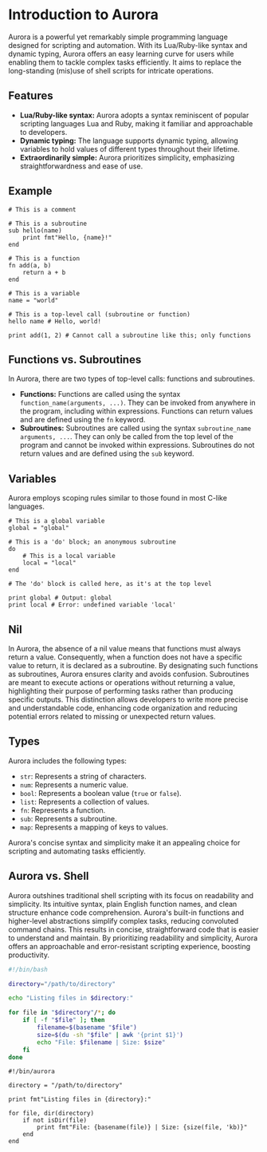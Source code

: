 # Introduction to Aurora

Aurora is a powerful yet remarkably simple programming language designed for scripting and automation. With its Lua/Ruby-like syntax and dynamic typing, Aurora offers an easy learning curve for users while enabling them to tackle complex tasks efficiently. It aims to replace the long-standing (mis)use of shell scripts for intricate operations.

## Features

- **Lua/Ruby-like syntax:** Aurora adopts a syntax reminiscent of popular scripting languages Lua and Ruby, making it familiar and approachable to developers.
- **Dynamic typing:** The language supports dynamic typing, allowing variables to hold values of different types throughout their lifetime.
- **Extraordinarily simple:** Aurora prioritizes simplicity, emphasizing straightforwardness and ease of use.

## Example

```aurora
# This is a comment

# This is a subroutine
sub hello(name)
    print fmt"Hello, {name}!"
end

# This is a function
fn add(a, b)
    return a + b
end

# This is a variable
name = "world"

# This is a top-level call (subroutine or function)
hello name # Hello, world!

print add(1, 2) # Cannot call a subroutine like this; only functions
```

## Functions vs. Subroutines

In Aurora, there are two types of top-level calls: functions and subroutines.

- **Functions:** Functions are called using the syntax `function_name(arguments, ...)`. They can be invoked from anywhere in the program, including within expressions. Functions can return values and are defined using the `fn` keyword.
- **Subroutines:** Subroutines are called using the syntax `subroutine_name arguments, ...`. They can only be called from the top level of the program and cannot be invoked within expressions. Subroutines do not return values and are defined using the `sub` keyword.

## Variables

Aurora employs scoping rules similar to those found in most C-like languages.

```aurora
# This is a global variable
global = "global"

# This is a 'do' block; an anonymous subroutine
do 
    # This is a local variable
    local = "local"
end 

# The 'do' block is called here, as it's at the top level

print global # Output: global
print local # Error: undefined variable 'local'
```

## Nil

In Aurora, the absence of a nil value means that functions must always return a value. Consequently, when a function does not have a specific value to return, it is declared as a subroutine. By designating such functions as subroutines, Aurora ensures clarity and avoids confusion. Subroutines are meant to execute actions or operations without returning a value, highlighting their purpose of performing tasks rather than producing specific outputs. This distinction allows developers to write more precise and understandable code, enhancing code organization and reducing potential errors related to missing or unexpected return values.

## Types

Aurora includes the following types:

- `str`: Represents a string of characters.
- `num`: Represents a numeric value.
- `bool`: Represents a boolean value (`true` or `false`).
- `list`: Represents a collection of values.
- `fn`: Represents a function.
- `sub`: Represents a subroutine.
- `map`: Represents a mapping of keys to values.

Aurora's concise syntax and simplicity make it an appealing choice for scripting and automating tasks efficiently.

## Aurora vs. Shell
Aurora outshines traditional shell scripting with its focus on readability and simplicity. Its intuitive syntax, plain English function names, and clean structure enhance code comprehension. Aurora's built-in functions and higher-level abstractions simplify complex tasks, reducing convoluted command chains. This results in concise, straightforward code that is easier to understand and maintain. By prioritizing readability and simplicity, Aurora offers an approachable and error-resistant scripting experience, boosting productivity.
```bash
#!/bin/bash

directory="/path/to/directory"

echo "Listing files in $directory:"

for file in "$directory"/*; do
    if [ -f "$file" ]; then
        filename=$(basename "$file")
        size=$(du -sh "$file" | awk '{print $1}')
        echo "File: $filename | Size: $size"
    fi
done
```
```aurora
#!/bin/aurora

directory = "/path/to/directory"

print fmt"Listing files in {directory}:"

for file, dir(directory)
    if not isDir(file)
        print fmt"File: {basename(file)} | Size: {size(file, 'kb)}"
    end
end
```